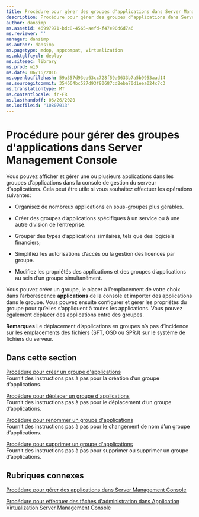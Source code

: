 ```yaml
---
title: Procédure pour gérer des groupes d'applications dans Server Management Console
description: Procédure pour gérer des groupes d'applications dans Server Management Console
author: dansimp
ms.assetid: 46997971-bdc8-4565-aefd-f47e90d6d7a6
ms.reviewer: ''
manager: dansimp
ms.author: dansimp
ms.pagetype: mdop, appcompat, virtualization
ms.mktglfcycl: deploy
ms.sitesec: library
ms.prod: w10
ms.date: 06/16/2016
ms.openlocfilehash: 59a357d93ea63cc728f59a0633b7a5b9953aad14
ms.sourcegitcommit: 354664bc527d93f80687cd2eba70d1eea024c7c3
ms.translationtype: MT
ms.contentlocale: fr-FR
ms.lasthandoff: 06/26/2020
ms.locfileid: "10807013"
---
```

# Procédure pour gérer des groupes d'applications dans Server Management Console


Vous pouvez afficher et gérer une ou plusieurs applications dans les groupes d’applications dans la console de gestion du serveur d’applications. Cela peut être utile si vous souhaitez effectuer les opérations suivantes:

-   Organisez de nombreux applications en sous-groupes plus gérables.

-   Créer des groupes d’applications spécifiques à un service ou à une autre division de l’entreprise.

-   Grouper des types d’applications similaires, tels que des logiciels financiers;

-   Simplifiez les autorisations d’accès ou la gestion des licences par groupe.

-   Modifiez les propriétés des applications et des groupes d’applications au sein d’un groupe simultanément.

Vous pouvez créer un groupe, le placer à l’emplacement de votre choix dans l’arborescence **applications** de la console et importer des applications dans le groupe. Vous pouvez ensuite configurer et gérer les propriétés du groupe pour qu’elles s’appliquent à toutes les applications. Vous pouvez également déplacer des applications entre des groupes.

**Remarques**  Le déplacement d’applications en groupes n’a pas d’incidence sur les emplacements des fichiers (SFT, OSD ou SPRJ) sur le système de fichiers du serveur.

 

## Dans cette section


<a href="" id="how-to-create-an-application-group"></a>[Procédure pour créer un groupe d'applications](how-to-create-an-application-group.md)  
Fournit des instructions pas à pas pour la création d’un groupe d’applications.

<a href="" id="how-to-move-an-application-group"></a>[Procédure pour déplacer un groupe d'applications](how-to-move-an-application-group.md)  
Fournit des instructions pas à pas pour le déplacement d’un groupe d’applications.

<a href="" id="how-to-rename-an-application-group"></a>[Procédure pour renommer un groupe d'applications](how-to-rename-an-application-group.md)  
Fournit des instructions pas à pas pour le changement de nom d’un groupe d’applications.

<a href="" id="how-to-remove-an-application-group"></a>[Procédure pour supprimer un groupe d'applications](how-to-remove-an-application-group.md)  
Fournit des instructions pas à pas pour supprimer ou supprimer un groupe d’applications.

## Rubriques connexes


[Procédure pour gérer des applications dans Server Management Console](how-to-manage-applications-in-the-server-management-console.md)

[Procédure pour effectuer des tâches d'administration dans Application Virtualization Server Management Console](how-to-perform-administrative-tasks-in-the-application-virtualization-server-management-console.md)

 

 





